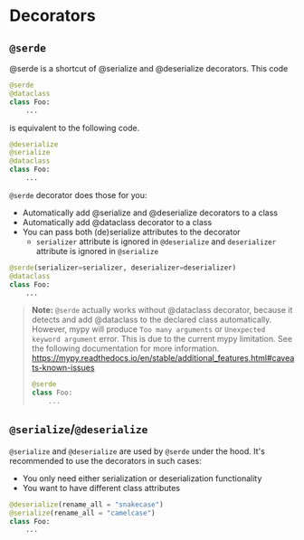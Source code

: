 # Decorators

## `@serde`

@serde is a shortcut of @serialize and @deserialize decorators. This code
```python
@serde
@dataclass
class Foo:
    ...
```

is equivalent to the following code.

```python
@deserialize
@serialize
@dataclass
class Foo:
    ...
```

`@serde` decorator does those for you:
* Automatically add @serialize and @deserialize decorators to a class
* Automatically add @dataclass decorator to a class
* You can pass both (de)serialize attributes to the decorator
    * `serializer` attribute is ignored in `@deserialize` and `deserializer` attribute is ignored in `@serialize`

```python
@serde(serializer=serializer, deserializer=deserializer)
@dataclass
class Foo:
    ...
```

> **Note:** `@serde` actually works without @dataclass decorator, because it detects and add @dataclass to the declared class automatically. However, mypy will produce `Too many arguments` or `Unexpected keyword argument` error. This is due to the current mypy limitation. See the following documentation for more information.
https://mypy.readthedocs.io/en/stable/additional_features.html#caveats-known-issues
>
>
> ```python
> @serde
> class Foo:
>     ...
> ```


## `@serialize`/`@deserialize`

`@serialize` and `@deserialize` are used by `@serde` under the hood. It's recommended to use the decorators in such cases:
* You only need either serialization or deserialization functionality
* You want to have different class attributes

```python
@deserialize(rename_all = "snakecase")
@serialize(rename_all = "camelcase")
class Foo:
    ...
```
